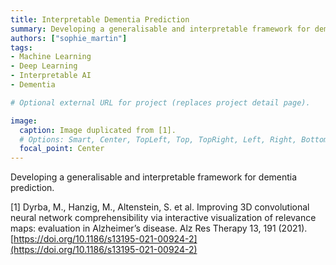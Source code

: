 ```yaml
---
title: Interpretable Dementia Prediction
summary: Developing a generalisable and interpretable framework for dementia prediction.
authors: ["sophie_martin"]
tags:
- Machine Learning
- Deep Learning
- Interpretable AI
- Dementia

# Optional external URL for project (replaces project detail page).

image:
  caption: Image duplicated from [1].
  # Options: Smart, Center, TopLeft, Top, TopRight, Left, Right, BottomLeft, Bottom, BottomRight
  focal_point: Center
---
```


Developing a generalisable and interpretable framework for dementia prediction.

[1] Dyrba, M., Hanzig, M., Altenstein, S. et al. Improving 3D convolutional neural network comprehensibility via interactive visualization of relevance maps: evaluation in Alzheimer’s disease. Alz Res Therapy 13, 191 (2021). [https://doi.org/10.1186/s13195-021-00924-2](https://doi.org/10.1186/s13195-021-00924-2)


